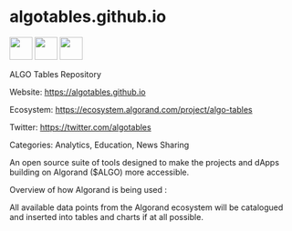 # algotables.github.io

<img src="https://github.com/algotables/algotables.github.io/blob/main/loading3.gif" width="40" height="40" /> <img src="https://github.com/algotables/algotables.github.io/blob/main/loading3.gif" width="40" height="40" /> <img src="https://github.com/algotables/algotables.github.io/blob/main/loading3.gif" width="40" height="40" />

ALGO Tables Repository

Website: https://algotables.github.io

Ecosystem: https://ecosystem.algorand.com/project/algo-tables

Twitter: https://twitter.com/algotables

Categories: Analytics, Education, News Sharing

An open source suite of tools designed to make the projects and dApps building on Algorand ($ALGO) more accessible.

Overview of how Algorand is being used :

All available data points from the Algorand ecosystem will be catalogued and inserted into tables and charts if at all possible.
